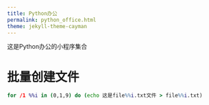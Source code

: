 ```yaml
---
title: Python办公
permalink: python_office.html
theme: jekyll-theme-cayman
---
```


这是Python办公的小程序集合

# 批量创建文件

``` bat
for /1 %%i in (0,1,9) do (echo 这是file%%i.txt文件 > file%%i.txt)
```